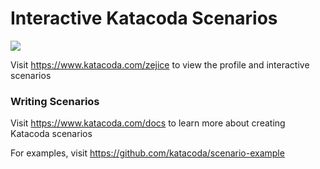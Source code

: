 # Interactive Katacoda Scenarios

[![](http://shields.katacoda.com/katacoda/zejice/count.svg)](https://www.katacoda.com/zejice "Get your profile on Katacoda.com")

Visit https://www.katacoda.com/zejice to view the profile and interactive scenarios

### Writing Scenarios
Visit https://www.katacoda.com/docs to learn more about creating Katacoda scenarios

For examples, visit https://github.com/katacoda/scenario-example
